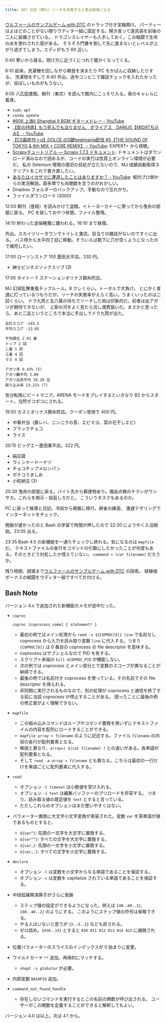 ```yaml
---
title: 307 日目（晴れ）リーチを失敗すると実は勉強になる
---
```


[ウルファールのサンプルゲーム with DTC][bshf21b] のトラップ付き宝箱開け。
パーティーはよほどのことがない限りウディター組に固定する。開き直って道具袋を前後の二人に装備させている。
ドラゴンスレイヤーも入手しておく。この戦闘で生命の水を使わされた感がある。
そろそろ門番を倒して先に進まないとレベルが上がり過ぎてしまう。エディがもう 60 近い。

0:40 寒いから寝る。明け方に近づくにつれて暖かくなってくる。

8:10 起床。洗濯機を回しながら朝食を済またり PC をかばんに収納したりする。
洗濯物を干して 8:40 外出。途中コンビニで雑誌チェックを入れたかったが、目ぼしいものがもうない。

9:05 八広図書館。朝刊（東京）を読んで館内にこっそり入る。奥のキャレルに着席。

* `sudo apt`
* `conda update`
* [&#x23;606 上海Ⅱ Shanghai II BGM ギターメドレー - YouTube](https://www.youtube.com/watch?v=iYj7JAMw-WE)
* [【髭の持病】もう死んでも治りません　ダライアス　DARIUS【MIDI打ち込み】 - YouTube](https://www.youtube.com/watch?v=XWa7xV4RUsU)
* [【CS最終作＋α】DOLCE.の5鍵beatmania配信 &#x23;5【THE SOUND OF TOKYO & 6th MIX + CORE REMIX】 - YouTube](https://www.youtube.com/watch?v=ShrAeac3JOw):
  EXPERT+ から視聴。
* [Scrapyチュートリアル — Scrapy 1.7.3 ドキュメント](https://doc-ja-scrapy.readthedocs.io/ja/latest/intro/tutorial.html):
  ドキュメントはダウンロード済みなので読めるが、コードの実行は性質上オンライン環境が必要だ。
  私の Selenium 環境の復旧の目処が立たないので、MJ 成績自動取得スクリプトをこれで書き直したい。
* [あなたはイカサマに遭遇したことはありますか？ - YouTube](https://www.youtube.com/watch?v=WxN1_hoDxFQ):
  堀内プロ側からの実況解説。超多牌でも向聴数を言うのがおかしい。
* Dropbox フォルダーのバックアップ。手動なので忘れがち。
* ファイルダウンロード (3000)

12:00 朝刊（産経）を読みかけて退館。イトーヨーカドーに寄ってから曳舟の部屋に戻る。
PC を戻しておやつ休憩。ファイル整理。

14:10 終わった途端睡魔に襲われる。16:10 まで昼寝。

外出。スカイツリータウンでトイレと書店。目当ての雑誌がないのですぐに出る。
バス停から太平四丁目に移動。そういえば靴下に穴が空くようになったので補充したい。

17:00 ローソンストア 100 墨田太平店。330 円。

* 紳士ビジネスソックスリブ (3)

17:05 タイトー F ステーションオリナス錦糸町店。

MJ 幻球乱舞東風チップルール。8 クレくらい。トータルで大負け。
とにかく普通に打っているつもりだが、リーチの失敗率がえらく高い。うまくいったのは二回くらい。
ドラ九筒と五八萬の待ちでリーチした局は印象的だ。前者は出アガリが期待できないが、
上家の河をよく見たら流し満貫狙いだ。まさかと思ったら、あと二巡というところで本当に手出しでドラ九筒が出た。

```text
合計スコア -143.5
平均スコア -13.05

平均順位 2.91 着
トップ 2 回
二着 1 回
三着 4 回
ラス 4 回

アガリ率 9.43% (5)
アガリ飜平均 3.00
アガリ巡目平均 10.20 巡
振り込み率 13.21% (7)
```

気分転換にビートマニア。ARENA モードをプレイするといきなり B2 からスタート。当然ボコボコにされる。

19:50 カスミオリナス錦糸町店。クーポン使用で 400 円。

* 中華弁当（豚レバ、ニンニクの芽、エビマヨ、菜の花干しエビ）
* ブラックチョコ
* ライス

20:15 ビッグエー墨田業平店。322 円。

* 絹豆腐
* ウィンナードーナツ
* チョコチップメロンパン
* ポテコうましお
* 小粒納豆 (3)

20:30 曳舟の部屋に戻る。バイト先から郵便物あり。備品点検のチラシがワンサカ。これらを掲示・投函しろだと。
こういうタスクもあるのか。

PC に戻って帳簿と日記。冷奴から晩飯に移行。麻雀の練習。
激遅テザリングでインターネットをチェック。

晩飯が遅かったのと Bash の学習で時間が押したので 22:30 にようやく入浴開始。23:05 出る。

23:35 Bash 4.0 の新機能を一通りチェックし終わる。気になるのは `mapfile` だ。
テキストファイルの各行をコマンドの引数にしたかったことが何度もある。そのときどう対処したか憶えていない。
`command < (cat filename)` だろうか。

残り時間、就寝まで[ウルファールのサンプルゲーム with DTC][bshf21b] の探索。
経験値ボーナスの戦闘をウディター組ですべて片付ける。

## Bash Note

バージョン 4.x で追加された新機能のメモが途中だった。

* `coproc`

  ```shell
  coproc [coprocess_name] { statement* }
  ```

  * 最初の例ではメイン処理から `read -u ${COPROC[0]} line` で名前なし coprocess から入力を読み取り変数
    `line` に代入する。つまり `{COPROC[0]}` は 0 番目の coprocess の file descriptor を意味する。
  * coprocess はサブシェルなので PID を有する。
  * スクリプト末端の `kill $COPROC_PID` が機能しない。
  * 次の例では coprocess とメイン部分とで変数のスコープが異なることが納得できる。
  * 最後の例では名前付き coprocess を使っている。その名前でその file descriptor を得られる。
  * 非同期に実行されるものなので、別の処理が coprocess と通信を終了する前に当該 coprocess が停止することがある。
    困ったことに最後の例の修正案がよく理解できない。
* `mapfile`
  * この組み込みコマンドはループやコマンド置換を用いずにテキストファイルの内容を配列にロードすることができる。
  * `mapfile array < filename` のように記述する。ファイル `filename` の内容の各行が配列要素となる。
  * 解説と異なり、`array=( $(cat filename) )` との違いがある。各単語が配列要素となる。
  * そして `read -a array < filename` とも異なる。こちらは最初の一行だけを単語ごとに配列要素に代入する。
* `read`
  * オプション `-t timeout` は小数値を受け入れる。
  * オプション `-i text` は編集バッファーのプリロードを許容する。
    つまり、読み取る値の既定値を `text` とすると言っている。
  * ただしこれらのオプションはまだ使いやすくはない。
* パラメーター置換に大文字小文字変換が実装された。変数 `var` を英単語が値であるものとすると、
  * `${var^}`: 先頭の一文字を大文字に置換する。
  * `${var^^}`: すべての文字を大文字に置換する。
  * `${var,}`: 先頭の一文字を小文字に置換する。
  * `${var,,}`: すべての文字を小文字に置換する。
* `declare`
  * オプション `-l` は変数を小文字からなる単語であることを保証する。
  * オプション `-c` は変数を capitalize されている単語であることを保証する。
* 中括弧展開演算子がさらに発展
  * ステップ値の指定ができるようになった。例えば `{40..60..2}`, `{60..40..2}` のようにする。
    このようにステップ値の符号は省略できる。
  * やる人はいないと思うが `{X..d..2}` なども許される。
  * ゼロ詰め。`{010..15}` とすると `010 011 012 013 014 015` に展開される。
* 位置パラメーターのスライスのインデックスが 0 始まりに変更。
* ワイルドカード `**` 追加。再帰的にマッチする。
  * `shopt -s globstar` が必要。
* 内部変数 `BASHPID` 追加。
* `command_not_found_handle`
  * 存在しないコマンドを実行するとこの名前の関数が呼び出される。
    ユーザーがこの関数を定義することができると解釈してもよい。

バージョン 4.0 は以上。次は 4.1 から。

[bshf21b]: https://wodifes.net/game/show/446
